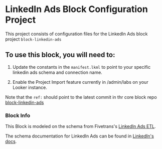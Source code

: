 # LinkedIn Ads Block Configuration Project

This project consists of configuration files for the LinkedIn Ads block project `block-linkedin-ads`

## To use this block, you will need to:

1. Update the constants in the `manifest.lkml` to point to your specific linkedin ads schema and connection name.

1. Enable the Project Import feature currently in /admin/labs on your Looker instance.


Note that the `ref:` should point to the latest commit in thr core block repo [block-linkedin-ads](https://github.com/looker/block-linkedin-ads/commits/master) 

### Block Info

This Block is modeled on the schema from Fivetrans's [LinkedIn Ads ETL](https://fivetran.com/directory/linkedin-ads).

The schema documentation for LinkedIn Ads can be found in [LinkedIn's docs](https://docs.microsoft.com/en-us/advertising/guides/reference?view=bingads-13).
